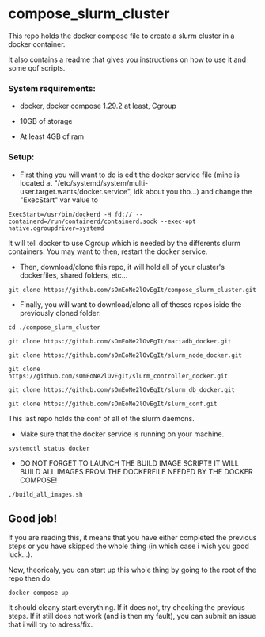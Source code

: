 # compose_slurm_cluster

This repo holds the docker compose file to create a slurm cluster in a docker container.

It also contains a readme that gives you instructions on how to use it and some qof scripts.


### **System requirements:**
  * docker, docker compose 1.29.2 at least, Cgroup
  
  * 10GB of storage
  
  * At least 4GB of ram


### **Setup:**

* First thing you will want to do is edit the docker service file (mine is located at "/etc/systemd/system/multi-user.target.wants/docker.service", idk about you tho...) and change the "ExecStart" var value to
```
ExecStart=/usr/bin/dockerd -H fd:// --containerd=/run/containerd/containerd.sock --exec-opt native.cgroupdriver=systemd
```
It will tell docker to use Cgroup which is needed by the differents slurm containers.
You may want to then, restart the docker service.

* Then, download/clone this repo, it will hold all of your cluster's dockerfiles, shared folders, etc...
```
git clone https://github.com/sOmEoNe2lOvEgIt/compose_slurm_cluster.git
```

* Finally, you will want to download/clone all of theses repos iside the previously cloned folder:

```
cd ./compose_slurm_cluster

git clone https://github.com/sOmEoNe2lOvEgIt/mariadb_docker.git

git clone https://github.com/sOmEoNe2lOvEgIt/slurm_node_docker.git

git clone https://github.com/sOmEoNe2lOvEgIt/slurm_controller_docker.git

git clone https://github.com/sOmEoNe2lOvEgIt/slurm_db_docker.git

git clone https://github.com/sOmEoNe2lOvEgIt/slurm_conf.git
```

This last repo holds the conf of all of the slurm daemons.

* Make sure that the docker service is running on your machine.
```
systemctl status docker
```

* DO NOT FORGET TO LAUNCH THE BUILD IMAGE SCRIPT!! IT WILL BUILD ALL IMAGES FROM THE DOCKERFILE NEEDED BY THE DOCKER COMPOSE!
```
./build_all_images.sh
```

## Good job!

If you are reading this, it means that you have either completed the previous steps or you have skipped the whole thing (in which case i wish you good luck...).

Now, theoricaly, you can start up this whole thing by going to the root of the repo then do 
```
docker compose up
```
It should cleany start everything. If it does not, try checking the previous steps. If it still does not work (and is then my fault), you can submit an issue that i will try to adress/fix.

